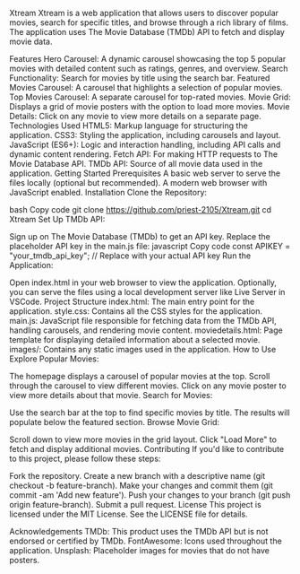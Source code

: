 Xtream
Xtream is a web application that allows users to discover popular movies, search for specific titles, and browse through a rich library of films. The application uses The Movie Database (TMDb) API to fetch and display movie data.

Features
Hero Carousel: A dynamic carousel showcasing the top 5 popular movies with detailed content such as ratings, genres, and overview.
Search Functionality: Search for movies by title using the search bar.
Featured Movies Carousel: A carousel that highlights a selection of popular movies.
Top Movies Carousel: A separate carousel for top-rated movies.
Movie Grid: Displays a grid of movie posters with the option to load more movies.
Movie Details: Click on any movie to view more details on a separate page.
Technologies Used
HTML5: Markup language for structuring the application.
CSS3: Styling the application, including carousels and layout.
JavaScript (ES6+): Logic and interaction handling, including API calls and dynamic content rendering.
Fetch API: For making HTTP requests to The Movie Database API.
TMDb API: Source of all movie data used in the application.
Getting Started
Prerequisites
A basic web server to serve the files locally (optional but recommended).
A modern web browser with JavaScript enabled.
Installation
Clone the Repository:

bash
Copy code
git clone https://github.com/priest-2105/Xtream.git
cd Xtream
Set Up TMDb API:

Sign up on The Movie Database (TMDb) to get an API key.
Replace the placeholder API key in the main.js file:
javascript
Copy code
const APIKEY = "your_tmdb_api_key"; // Replace with your actual API key
Run the Application:

Open index.html in your web browser to view the application.
Optionally, you can serve the files using a local development server like Live Server in VSCode.
Project Structure
index.html: The main entry point for the application.
style.css: Contains all the CSS styles for the application.
main.js: JavaScript file responsible for fetching data from the TMDb API, handling carousels, and rendering movie content.
moviedetails.html: Page template for displaying detailed information about a selected movie.
images/: Contains any static images used in the application.
How to Use
Explore Popular Movies:

The homepage displays a carousel of popular movies at the top. Scroll through the carousel to view different movies.
Click on any movie poster to view more details about that movie.
Search for Movies:

Use the search bar at the top to find specific movies by title.
The results will populate below the featured section.
Browse Movie Grid:

Scroll down to view more movies in the grid layout.
Click "Load More" to fetch and display additional movies.
Contributing
If you'd like to contribute to this project, please follow these steps:

Fork the repository.
Create a new branch with a descriptive name (git checkout -b feature-branch).
Make your changes and commit them (git commit -am 'Add new feature').
Push your changes to your branch (git push origin feature-branch).
Submit a pull request.
License
This project is licensed under the MIT License. See the LICENSE file for details.

Acknowledgements
TMDb: This product uses the TMDb API but is not endorsed or certified by TMDb.
FontAwesome: Icons used throughout the application.
Unsplash: Placeholder images for movies that do not have posters.
